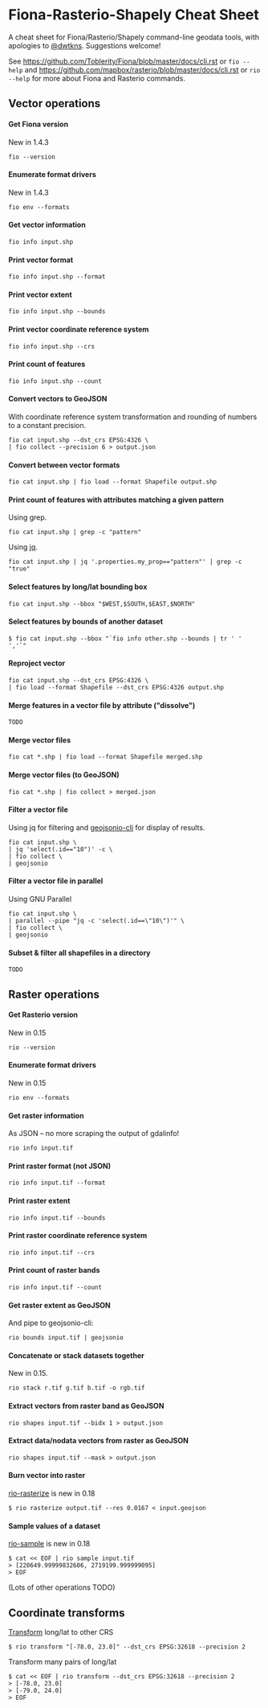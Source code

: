 Fiona-Rasterio-Shapely Cheat Sheet
==================================

A cheat sheet for Fiona/Rasterio/Shapely command-line geodata tools, with apologies to [@dwtkns](https://github.com/dwtkns/gdal-cheat-sheet). Suggestions welcome!

See https://github.com/Toblerity/Fiona/blob/master/docs/cli.rst or `fio --help` and 
https://github.com/mapbox/rasterio/blob/master/docs/cli.rst or `rio --help` for more about Fiona and Rasterio commands.

Vector operations
---

#### Get Fiona version

New in 1.4.3

	fio --version

#### Enumerate format drivers

New in 1.4.3

	fio env --formats

#### Get vector information

	fio info input.shp

#### Print vector format

	fio info input.shp --format

#### Print vector extent

	fio info input.shp --bounds

#### Print vector coordinate reference system

	fio info input.shp --crs
	
#### Print count of features

	fio info input.shp --count

#### Convert vectors to GeoJSON

With coordinate reference system transformation and rounding of numbers to a constant precision.

	fio cat input.shp --dst_crs EPSG:4326 \
	| fio collect --precision 6 > output.json

#### Convert between vector formats

	fio cat input.shp | fio load --format Shapefile output.shp

#### Print count of features with attributes matching a given pattern

Using grep.

	fio cat input.shp | grep -c "pattern"

Using [jq](http://stedolan.github.io/jq/).

	fio cat input.shp | jq '.properties.my_prop=="pattern"' | grep -c "true"

#### Select features by long/lat bounding box

	fio cat input.shp --bbox "$WEST,$SOUTH,$EAST,$NORTH"

#### Select features by bounds of another dataset

	$ fio cat input.shp --bbox "`fio info other.shp --bounds | tr ' ' ','`"

#### Reproject vector

	fio cat input.shp --dst_crs EPSG:4326 \
	| fio load --format Shapefile --dst_crs EPSG:4326 output.shp
	
#### Merge features in a vector file by attribute ("dissolve")

  	TODO

#### Merge vector files

  	fio cat *.shp | fio load --format Shapefile merged.shp

#### Merge vector files (to GeoJSON)

  	fio cat *.shp | fio collect > merged.json

#### Filter a vector file

Using jq for filtering and 
[geojsonio-cli](https://github.com/mapbox/geojsonio-cli) for display of results.

	fio cat input.shp \
	| jq 'select(.id=="10")' -c \
	| fio collect \
	| geojsonio

#### Filter a vector file in parallel

Using GNU Parallel

	fio cat input.shp \
	| parallel --pipe "jq -c 'select(.id==\"10\")'" \
	| fio collect \
	| geojsonio

#### Subset & filter all shapefiles in a directory

  	TODO

Raster operations
---

#### Get Rasterio version

New in 0.15

	rio --version

#### Enumerate format drivers

New in 0.15

	rio env --formats

#### Get raster information

As JSON – no more scraping the output of gdalinfo!

	rio info input.tif

#### Print raster format (not JSON)

	rio info input.tif --format

#### Print raster extent

	rio info input.tif --bounds

#### Print raster coordinate reference system

	rio info input.tif --crs
	
#### Print count of raster bands

	rio info input.tif --count

#### Get raster extent as GeoJSON

And pipe to geojsonio-cli:

	rio bounds input.tif | geojsonio

#### Concatenate or stack datasets together

New in 0.15.

	rio stack r.tif g.tif b.tif -o rgb.tif

#### Extract vectors from raster band as GeoJSON

	rio shapes input.tif --bidx 1 > output.json

#### Extract data/nodata vectors from raster as GeoJSON

	rio shapes input.tif --mask > output.json
	
#### Burn vector into raster

[rio-rasterize](https://github.com/mapbox/rasterio/blob/master/docs/cli.rst#rasterize) is new in 0.18

	$ rio rasterize output.tif --res 0.0167 < input.geojson

#### Sample values of a dataset

[rio-sample](https://github.com/mapbox/rasterio/blob/master/docs/cli.rst#sample) is new in 0.18

	$ cat << EOF | rio sample input.tif
	> [220649.99999832606, 2719199.999999095]
	> EOF

(Lots of other operations TODO)

Coordinate transforms
---

[Transform](
https://github.com/mapbox/rasterio/blob/master/docs/cli.rst#transform) long/lat to other CRS

	$ rio transform "[-78.0, 23.0]" --dst_crs EPSG:32618 --precision 2

Transform many pairs of long/lat

	$ cat << EOF | rio transform --dst_crs EPSG:32618 --precision 2
	> [-78.0, 23.0]
	> [-79.0, 24.0]
	> EOF
